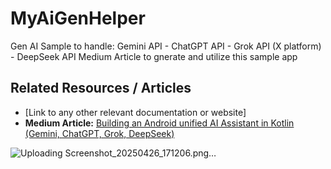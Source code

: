 # MyAiGenHelper
Gen AI Sample to handle: Gemini API - ChatGPT API - Grok API (X platform) - DeepSeek API
Medium Article to gnerate and utilize this sample app

## Related Resources / Articles

* [Link to any other relevant documentation or website]
* **Medium Article:** [Building an Android unified AI Assistant in Kotlin (Gemini, ChatGPT, Grok, DeepSeek)](https://medium.com/@david.lmn/android-app-with-ai-integration-gemini-and-chatgpt-27d9303ebb3a)

![Uploading Screenshot_20250426_171206.png…]()
